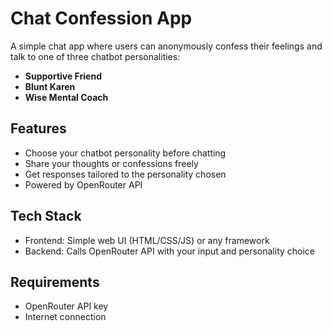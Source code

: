 # Chat Confession App

A simple chat app where users can anonymously confess their feelings and talk to one of three chatbot personalities:

- **Supportive Friend**  
- **Blunt Karen**  
- **Wise Mental Coach**

## Features

- Choose your chatbot personality before chatting  
- Share your thoughts or confessions freely  
- Get responses tailored to the personality chosen  
- Powered by OpenRouter API

## Tech Stack

- Frontend: Simple web UI (HTML/CSS/JS) or any framework  
- Backend: Calls OpenRouter API with your input and personality choice  

## Requirements

- OpenRouter API key  
- Internet connection

